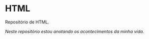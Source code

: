 # HTML
 Repositório de HTML.
 
 *Neste repositório estou anotando os acontecimentos da minha vida*.
